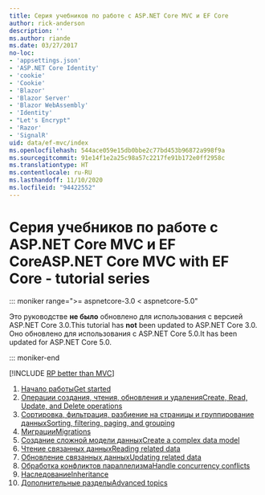 ```yaml
---
title: Серия учебников по работе с ASP.NET Core MVC и EF Core
author: rick-anderson
description: ''
ms.author: riande
ms.date: 03/27/2017
no-loc:
- 'appsettings.json'
- 'ASP.NET Core Identity'
- 'cookie'
- 'Cookie'
- 'Blazor'
- 'Blazor Server'
- 'Blazor WebAssembly'
- 'Identity'
- "Let's Encrypt"
- 'Razor'
- 'SignalR'
uid: data/ef-mvc/index
ms.openlocfilehash: 544ace059e15db0bbe2c77bd453b96872a998f9a
ms.sourcegitcommit: 91e14f1e2a25c98a57c2217fe91b172e0ff2958c
ms.translationtype: HT
ms.contentlocale: ru-RU
ms.lasthandoff: 11/10/2020
ms.locfileid: "94422552"
---
```

# <a name="aspnet-core-mvc-with-ef-core---tutorial-series"></a><span data-ttu-id="6ca42-102">Серия учебников по работе с ASP.NET Core MVC и EF Core</span><span class="sxs-lookup"><span data-stu-id="6ca42-102">ASP.NET Core MVC with EF Core - tutorial series</span></span>

::: moniker range=">= aspnetcore-3.0 < aspnetcore-5.0"

<span data-ttu-id="6ca42-103">Это руководстве **не было** обновлено для использования с версией ASP.NET Core 3.0.</span><span class="sxs-lookup"><span data-stu-id="6ca42-103">This tutorial has **not** been updated to ASP.NET Core 3.0.</span></span> <span data-ttu-id="6ca42-104">Оно обновлено для использования с ASP.NET Core 5.0.</span><span class="sxs-lookup"><span data-stu-id="6ca42-104">It has been updated for ASP.NET Core 5.0.</span></span>

::: moniker-end

[!INCLUDE [RP better than MVC](../../includes/RP-EF/rp-over-mvc.md)]

1. [<span data-ttu-id="6ca42-105">Начало работы</span><span class="sxs-lookup"><span data-stu-id="6ca42-105">Get started</span></span>](xref:data/ef-mvc/intro)
1. [<span data-ttu-id="6ca42-106">Операции создания, чтения, обновления и удаления</span><span class="sxs-lookup"><span data-stu-id="6ca42-106">Create, Read, Update, and Delete operations</span></span>](xref:data/ef-mvc/crud)
1. [<span data-ttu-id="6ca42-107">Сортировка, фильтрация, разбиение на страницы и группирование данных</span><span class="sxs-lookup"><span data-stu-id="6ca42-107">Sorting, filtering, paging, and grouping</span></span>](xref:data/ef-mvc/sort-filter-page)
1. [<span data-ttu-id="6ca42-108">Миграции</span><span class="sxs-lookup"><span data-stu-id="6ca42-108">Migrations</span></span>](xref:data/ef-mvc/migrations)
1. [<span data-ttu-id="6ca42-109">Создание сложной модели данных</span><span class="sxs-lookup"><span data-stu-id="6ca42-109">Create a complex data model</span></span>](xref:data/ef-mvc/complex-data-model)
1. [<span data-ttu-id="6ca42-110">Чтение связанных данных</span><span class="sxs-lookup"><span data-stu-id="6ca42-110">Reading related data</span></span>](xref:data/ef-mvc/read-related-data)
1. [<span data-ttu-id="6ca42-111">Обновление связанных данных</span><span class="sxs-lookup"><span data-stu-id="6ca42-111">Updating related data</span></span>](xref:data/ef-mvc/update-related-data)
1. [<span data-ttu-id="6ca42-112">Обработка конфликтов параллелизма</span><span class="sxs-lookup"><span data-stu-id="6ca42-112">Handle concurrency conflicts</span></span>](xref:data/ef-mvc/concurrency)
1. [<span data-ttu-id="6ca42-113">Наследование</span><span class="sxs-lookup"><span data-stu-id="6ca42-113">Inheritance</span></span>](xref:data/ef-mvc/inheritance)
1. [<span data-ttu-id="6ca42-114">Дополнительные разделы</span><span class="sxs-lookup"><span data-stu-id="6ca42-114">Advanced topics</span></span>](xref:data/ef-mvc/advanced)
